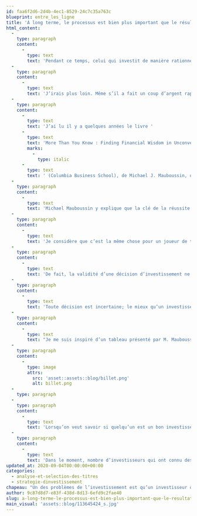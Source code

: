 ```yaml
---
id: faa6f2d6-2d4b-4ec1-8529-24c7c35a763c
blueprint: entre_les_ligne
title: 'À long terme, le processus est bien plus important que le résultat'
html_content:
  -
    type: paragraph
    content:
      -
        type: text
        text: 'Pendant ce temps, celui qui investit de manière rationnelle en pesant le potentiel d’appréciation de même que les risques – qui fait donc ses devoirs – peut pour sa part obtenir des rendements médiocres. Mais à long terme, sur de nombreuses années, qui croyez-vous obtiendra la meilleure performance? Sur lequel des deux investisseurs miseriez-vous?'
  -
    type: paragraph
    content:
      -
        type: text
        text: 'J’irais plus loin. Même s’il a fait un coup d’argent rapide, l’investisseur qui a récemment investi dans le titre de Tesla n’a probablement rien appris de son investissement. Il croira sans doute que faire de l’argent en Bourse est facile, qu’il suffit seulement d’avoir un peu de flair. C’est une attitude particulièrement dangereuse qui risque de lui coûter cher dans le futur.'
  -
    type: paragraph
    content:
      -
        type: text
        text: 'J’ai lu il y a quelques années le livre '
      -
        type: text
        text: 'More Than You Know : Finding Financial Wisdom in Unconventional Places'
        marks:
          -
            type: italic
      -
        type: text
        text: ' (Columbia Business School), de Michael J. Mauboussin, que j’ai beaucoup apprécié. M. Mauboussin était alors stratège en chef chez Crédit Suisse et auteur de trois livres portant sur l’investissement. Un des chapitres que j’ai le plus aimés porte sur les probabilités.'
  -
    type: paragraph
    content:
      -
        type: text
        text: 'Michael Mauboussin y explique que la clé de la réussite en Bourse consiste à se concentrer sur le processus d’investissement et non pas sur le résultat. En prenant des décisions rationnelles et objectives, les résultats ne seront pas nécessairement toujours bons à court terme, mais ils devraient être satisfaisants à long terme.'
  -
    type: paragraph
    content:
      -
        type: text
        text: 'Je considère que c’est la même chose pour un joueur de tennis. Celui ou celle qui se prépare adéquatement pour un match de tennis, qui a coché chacune des cases de sa préparation, et qui joue son match conformément à ses objectifs, ne gagnera pas tous ses matchs, mais augmente ses chances d’en gagner davantage.'
  -
    type: paragraph
    content:
      -
        type: text
        text: 'De fait, la validité d’une décision d’investissement ne devrait pas être jugée sur son résultat, mais bien sur la qualité du processus décisionnel qui l’a précédé.'
  -
    type: paragraph
    content:
      -
        type: text
        text: 'Toute décision est incertaine; le mieux qu’un investisseur puisse faire est de peser les informations disponibles, d’évaluer divers scénarios possibles en leur attribuant une probabilité et d’établir l’évaluation d’un titre en fonction de ces derniers.'
  -
    type: paragraph
    content:
      -
        type: text
        text: "Je me suis inspiré d’un tableau présenté par M. Mauboussin pour illustrer la différence entre processus d’investissement et résultat\_:"
  -
    type: paragraph
    content:
      -
        type: image
        attrs:
          src: 'asset::assets::blog/billet.png'
          alt: billet.png
  -
    type: paragraph
  -
    type: paragraph
    content:
      -
        type: text
        text: 'Lorsqu’on veut savoir si quelqu’un est un bon investisseur, on ne peut pas se fier au résultat qu’il a obtenu sur quelques-unes de ses décisions à court terme. On doit nécessairement se fier à sa feuille de route à long terme, au résultat global obtenu par l’ensemble de toutes les décisions qu’il a prises sur de nombreuses années.'
  -
    type: paragraph
    content:
      -
        type: text
        text: 'Dans le moment, nombre d’investisseurs qui ont connu des succès en investissant dans des titres du genre de Tesla peuvent croire qu’ils ont trouvé la bonne façon d’investir. À mon avis, ces derniers ne devraient pas trop se fier aux succès obtenus récemment, mais se concentrer davantage sur leur processus d’investissement.'
updated_at: 2020-09-04T00:00:00+00:00
categories:
  - analyse-et-selection-des-titres
  - strategie-dinvestissement
chapeau: "Un des problèmes de l’investissement est qu’un investisseur qui ne fait pas ses devoirs et qui investit sur le coup de l’émotion peut très bien obtenir d’excellents rendements. Par exemple, celui qui aurait acquis des actions de Tesla («\_TSLA\_») le 11 août dernier aurait obtenu un rendement de quelque 60\_% en moins de trois semaines. Je soupçonne que de nombreux investisseurs ont fait exactement cela sans trop se poser de questions car c’est le 11 août que Tesla a annoncé un fractionnement 5-pour-1 de son titre. Le résultat obtenu par cet investisseur est excellent, mais peut-on dire que son processus décisionnel était robuste?"
author: 9c87d8d7-e83f-438d-8d13-6efd9c2fae40
slug: a-long-terme-le-processus-est-bien-plus-important-que-le-resultat
main_visual: 'assets::blog/113645424_s.jpg'
---
```

